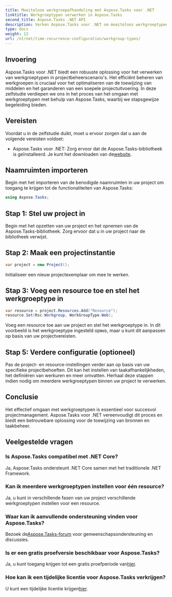 ```yaml
---
title: Moeiteloze werkgroepafhandeling met Aspose.Tasks voor .NET
linktitle: Werkgroeptypen verwerken in Aspose.Tasks
second_title: Aspose.Tasks .NET API
description: Verken Aspose.Tasks voor .NET om moeiteloos werkgroeptypen in uw project af te handelen. Optimaliseer de toewijzing van middelen en verbeter het projectbeheer.
type: docs
weight: 12
url: /nl/net/time-recurrence-configuration/workgroup-types/
---
```

## Invoering
Aspose.Tasks voor .NET biedt een robuuste oplossing voor het verwerken van werkgroeptypen in projectbeheerscenario's. Het efficiënt beheren van werkgroepen is cruciaal voor het optimaliseren van de toewijzing van middelen en het garanderen van een soepele projectuitvoering. In deze zelfstudie verdiepen we ons in het proces van het omgaan met werkgroeptypen met behulp van Aspose.Tasks, waarbij we stapsgewijze begeleiding bieden.
## Vereisten
Voordat u in de zelfstudie duikt, moet u ervoor zorgen dat u aan de volgende vereisten voldoet:
-  Aspose.Tasks voor .NET: Zorg ervoor dat de Aspose.Tasks-bibliotheek is geïnstalleerd. Je kunt het downloaden van de[website](https://releases.aspose.com/tasks/net/).
## Naamruimten importeren
Begin met het importeren van de benodigde naamruimten in uw project om toegang te krijgen tot de functionaliteiten van Aspose.Tasks:
```csharp
using Aspose.Tasks;
```
## Stap 1: Stel uw project in
Begin met het opzetten van uw project en het opnemen van de Aspose.Tasks-bibliotheek. Zorg ervoor dat u in uw project naar de bibliotheek verwijst.
## Stap 2: Maak een projectinstantie
```csharp
var project = new Project();
```
Initialiseer een nieuw projectexemplaar om mee te werken.
## Stap 3: Voeg een resource toe en stel het werkgroeptype in
```csharp
var resource = project.Resources.Add("Resource");
resource.Set(Rsc.Workgroup, WorkGroupType.Web);
```
 Voeg een resource toe aan uw project en stel het werkgroeptype in. In dit voorbeeld is het werkgroeptype ingesteld op`Web`, maar u kunt dit aanpassen op basis van uw projectvereisten.
## Stap 5: Verdere configuratie (optioneel)
Pas de project- en resource-instellingen verder aan op basis van uw specifieke projectbehoeften. Dit kan het instellen van taakafhankelijkheden, het definiëren van werkuren en meer omvatten.
Herhaal deze stappen indien nodig om meerdere werkgroeptypen binnen uw project te verwerken.
## Conclusie
Het effectief omgaan met werkgroeptypen is essentieel voor succesvol projectmanagement. Aspose.Tasks voor .NET vereenvoudigt dit proces en biedt een betrouwbare oplossing voor de toewijzing van bronnen en taakbeheer.
## Veelgestelde vragen
### Is Aspose.Tasks compatibel met .NET Core?
Ja, Aspose.Tasks ondersteunt .NET Core samen met het traditionele .NET Framework.
### Kan ik meerdere werkgroeptypen instellen voor één resource?
Ja, u kunt in verschillende fasen van uw project verschillende werkgroeptypen instellen voor een resource.
### Waar kan ik aanvullende ondersteuning vinden voor Aspose.Tasks?
 Bezoek de[Aspose.Tasks-forum](https://forum.aspose.com/c/tasks/15) voor gemeenschapsondersteuning en discussies.
### Is er een gratis proefversie beschikbaar voor Aspose.Tasks?
 Ja, u kunt toegang krijgen tot een gratis proefperiode van[hier](https://releases.aspose.com/).
### Hoe kan ik een tijdelijke licentie voor Aspose.Tasks verkrijgen?
 U kunt een tijdelijke licentie krijgen[hier](https://purchase.aspose.com/temporary-license/).